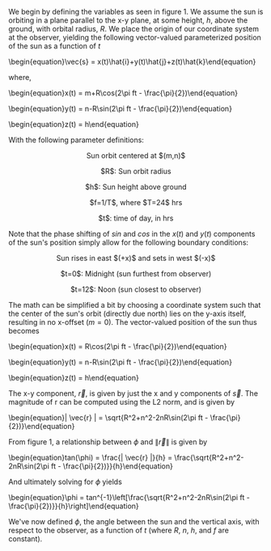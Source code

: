 We begin by defining the variables as seen in figure 1. 
We assume the sun is orbiting in a plane parallel to the x-y plane, at some height, $h$, above the ground, with orbital radius, $R$. We place the origin of our coordinate system at the observer, yielding the following vector-valued parameterized position of the sun as a function of $t$

\begin{equation}\vec{s} = x(t)\hat{i}+y(t)\hat{j}+z(t)\hat{k}\end{equation}

where, 

\begin{equation}x(t) = m+R\cos(2\pi ft - \frac{\pi}{2})\end{equation}

\begin{equation}y(t) = n-R\sin(2\pi ft - \frac{\pi}{2})\end{equation}

\begin{equation}z(t) = h\end{equation}


With the following parameter definitions:

<p align=center> Sun orbit centered at $(m,n)$ </p>
<p align=center> $R$: Sun orbit radius </p>
<p align=center> $h$: Sun height above ground </p>
<p align=center> $f=1/T$, where $T=24$ hrs </p>
<p align=center> $t$: time of day, in hrs </p> 

Note that the phase shifting of $sin$ and $cos$ in the $x(t)$ and $y(t)$ components of the sun's position simply allow for the following boundary conditions:

<p align=center> Sun rises in east $(+x)$ and sets in west $(-x)$ </p>
<p align=center> $t=0$: Midnight (sun furthest from observer) </p>
<p align=center> $t=12$: Noon (sun closest to observer) </p>

The math can be simplified a bit by choosing a coordinate system such that the center of the sun's orbit (directly due north) lies on the y-axis itself, resulting in no x-offset $(m=0)$. The vector-valued position of the sun thus becomes

\begin{equation}x(t) = R\cos(2\pi ft - \frac{\pi}{2})\end{equation}

\begin{equation}y(t) = n-R\sin(2\pi ft - \frac{\pi}{2})\end{equation}

\begin{equation}z(t) = h\end{equation}

The x-y component, $\vec{r}$, is given by just the x and y components of $\vec{s}$. The magnitude of r can be computed using the L2 norm, and is given by

\begin{equation}\| \vec{r} \| = \sqrt{R^2+n^2-2nR\sin(2\pi ft - \frac{\pi}{2})}\end{equation}

From figure 1, a relationship between $\phi$ and $\| \vec{r} \|$ is given by

\begin{equation}tan(\phi) = \frac{\| \vec{r} \|}{h} = \frac{\sqrt{R^2+n^2-2nR\sin(2\pi ft - \frac{\pi}{2})}}{h}\end{equation}

And ultimately solving for $\phi$ yields

\begin{equation}\phi = tan^{-1}\left[\frac{\sqrt{R^2+n^2-2nR\sin(2\pi ft - \frac{\pi}{2})}}{h}\right]\end{equation}

We've now defined $\phi$, the angle between the sun and the vertical axis, with respect to the observer, as a function of $t$ (where $R$, $n$, $h$, and $f$ are constant).


